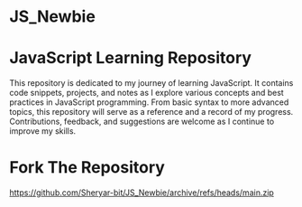 # JS_Newbie


# JavaScript Learning Repository

This repository is dedicated to my journey of learning JavaScript. It contains code snippets, projects, and notes as I explore various concepts and best practices in JavaScript programming. From basic syntax to more advanced topics, this repository will serve as a reference and a record of my progress. Contributions, feedback, and suggestions are welcome as I continue to improve my skills.

# Fork The Repository
https://github.com/Sheryar-bit/JS_Newbie/archive/refs/heads/main.zip
